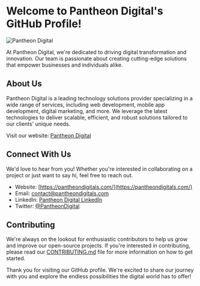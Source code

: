 # Welcome to Pantheon Digital's GitHub Profile!

![Pantheon Digital](https://pantheondigitals.com/assets/images/logo.svg)

At Pantheon Digital, we're dedicated to driving digital transformation and innovation. Our team is passionate about creating cutting-edge solutions that empower businesses and individuals alike.

## About Us

Pantheon Digital is a leading technology solutions provider specializing in a wide range of services, including web development, mobile app development, digital marketing, and more. We leverage the latest technologies to deliver scalable, efficient, and robust solutions tailored to our clients' unique needs.

Visit our website: [Pantheon Digital](https://pantheondigitals.com/)

## Connect With Us

We'd love to hear from you! Whether you're interested in collaborating on a project or just want to say hi, feel free to reach out.

- Website: [https://pantheondigitals.com/](https://pantheondigitals.com/)
- Email: [contact@pantheondigitals.com](mailto:contact@pantheondigitals.com)
- LinkedIn: [Pantheon Digital LinkedIn](https://www.linkedin.com/company/pantheon-digitals/)
- Twitter: [@PantheonDigital](https://twitter.com/PantheonDigi)

## Contributing

We're always on the lookout for enthusiastic contributors to help us grow and improve our open-source projects. If you're interested in contributing, please read our [CONTRIBUTING.md](https://pantheondigitals.com/) file for more information on how to get started.

Thank you for visiting our GitHub profile. We're excited to share our journey with you and explore the endless possibilities the digital world has to offer!

